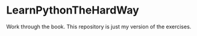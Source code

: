 # LearnPythonTheHardWay
Work through the book.
This repository is just my version of the exercises.
